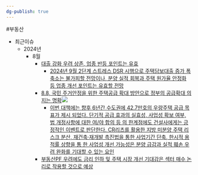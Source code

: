```yaml
---
dg-publish: true
---
```

#부동산


- 최근이슈
	- 2024년
		- 8월
			- [대출 강화 우려 상존, 업종 반등 포인트는 유효](8.28_대출%20강화%20우려%20상존,%20업종%20반등%20포인트는%20유효.pdf#page=3&selection=9,0,9,26&color=yellow)
				- [2024년 9월 2단계 스트레스 DSR 시행으로 주택담보대출 증가 폭 축소는 불가피할 전망이나, 분양 실적 회복과 주택 원가율 안정화 등 업종 개선 포인트는 유효할 전망](8.28_대출%20강화%20우려%20상존,%20업종%20반등%20포인트는%20유효.pdf#page=3&selection=16,4,17,46&color=yellow)
			- [8.8, 국민 주거안정을 위한 주택공급 확대 방안으로 정부의 공급확대 의지는 명확](8.28_대출%20강화%20우려%20상존,%20업종%20반등%20포인트는%20유효.pdf#page=10&selection=22,5,22,31&color=yellow)![](Pasted%20image%2020240828160112.png)
				- [이번 대책에는 향후 6년간 수도권에 42.7만호의 우량주택 공급 목표가 제시 되었다. 단기적 공급 효과의 실효성, 사업성 확보 여부, 법 개정사항에 대한 여/야 합의 등 의 한계점에도 건설사에게는 긍정적인 이벤트로 판단한다. CR리츠를 활용한 지방 미분양 주택 리스크 분산, 재건축·재개발 촉진법을 통한 사업기간 단축, 한시적 용적률 상향을 통 한 사업성 개선 가능성은 분양 급감과 실적 훼손 우려 완화를 기대할 수 있는 요인](8.28_대출%20강화%20우려%20상존,%20업종%20반등%20포인트는%20유효.pdf#page=3&selection=27,8,31,45&color=yellow)
			- [부동산PF 우려에도 금리 인하 및 주택 시장 개선 기대감은 섹터 매수 논리로 작용할 것으로 예상](8.28_대출%20강화%20우려%20상존,%20업종%20반등%20포인트는%20유효.pdf#page=3&selection=44,26,45,28&color=yellow)